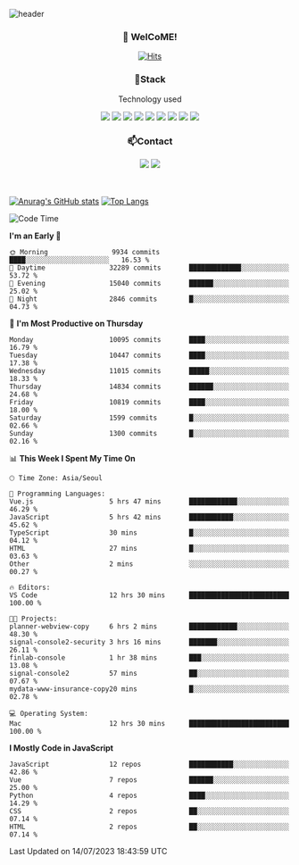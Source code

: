 ![header](https://capsule-render.vercel.app/api?type=waving&color=gradient&height=200&text=Kyungjoon&fontAlign=70&fontAlignY=40&animation=twinkling)

<h3 align="center">👋 WelCoME!</h3>

<div align=center>
  
[![Hits](https://hits.seeyoufarm.com/api/count/incr/badge.svg?url=https%3A%2F%2Fgithub.com%2Fuvula6921&count_bg=%2322BAC9&title_bg=%23827F7F&icon=iconify.svg&icon_color=%2325A27F&title=visits&edge_flat=false)](https://hits.seeyoufarm.com)
  
</div>
<h3 align="center">📌Stack</h3>
<p align="center">Technology used</p>
<div align="center"><img src="https://img.shields.io/badge/HTML5-E34F26?style=flat-square&logo=HTML5&logoColor=white"></img> <img src="https://img.shields.io/badge/CSS3-0A84FF?style=flat-square&logo=CSS3&logoColor=white"></img> <img src="https://img.shields.io/badge/JavaScript-FFCD11?style=flat-square&logo=JavaScript&logoColor=white"></img> <img src="https://img.shields.io/badge/React-00BCF6?style=flat-square&logo=React&logoColor=white"></img> <img src="https://img.shields.io/badge/jQuery-3655FF?style=flat-square&logo=jQuery&logoColor=white"></img> <img src="https://img.shields.io/badge/Ruby-E0115F?style=flat-square&logo=Ruby&logoColor=white"></img> <img src="https://img.shields.io/badge/Python-4B8BBE?style=flat-square&logo=Python&logoColor=white"></img> <img src="https://img.shields.io/badge/Vue-4FC08D?style=flat-square&logo=Vue.js&logoColor=white"></img> <img src="https://img.shields.io/badge/Nuxt-00DC82?style=flat-square&logo=Nuxt.js&logoColor=white"></img></div>

<h3 align="center">📫Contact</h3>
<div align="center"><a href="https://velog.io/@uvula6921/"><img src="https://img.shields.io/badge/Blog-20c997?style=flat-square&logo=V&logoColor=white"/></a> <a href="pkj6921@gmail.com"><img src="https://img.shields.io/badge/Gmail-EA4335?style=flat-square&logo=Gmail&logoColor=white"/></a></div>
<br>
<br>

[![Anurag's GitHub stats](https://github-readme-stats.vercel.app/api?username=uvula6921&hide=stars,issues&show_icons=true&count_private=true&theme=tokyonight)](https://github.com/anuraghazra/github-readme-stats)
[![Top Langs](https://github-readme-stats.vercel.app/api/top-langs/?username=uvula6921&hide=css,jupyter%20notebook,html&exclude_repo=uvula6921,uvula6921.github.io&layout=compact&langs_count=8)](https://github.com/anuraghazra/github-readme-stats)

<!--START_SECTION:waka-->
![Code Time](http://img.shields.io/badge/Code%20Time-1%2C703%20hrs%2052%20mins-blue)

**I'm an Early 🐤** 

```text
🌞 Morning                9934 commits        ████░░░░░░░░░░░░░░░░░░░░░   16.53 % 
🌆 Daytime                32289 commits       █████████████░░░░░░░░░░░░   53.72 % 
🌃 Evening                15040 commits       ██████░░░░░░░░░░░░░░░░░░░   25.02 % 
🌙 Night                  2846 commits        █░░░░░░░░░░░░░░░░░░░░░░░░   04.73 % 
```
📅 **I'm Most Productive on Thursday** 

```text
Monday                   10095 commits       ████░░░░░░░░░░░░░░░░░░░░░   16.79 % 
Tuesday                  10447 commits       ████░░░░░░░░░░░░░░░░░░░░░   17.38 % 
Wednesday                11015 commits       █████░░░░░░░░░░░░░░░░░░░░   18.33 % 
Thursday                 14834 commits       ██████░░░░░░░░░░░░░░░░░░░   24.68 % 
Friday                   10819 commits       ████░░░░░░░░░░░░░░░░░░░░░   18.00 % 
Saturday                 1599 commits        █░░░░░░░░░░░░░░░░░░░░░░░░   02.66 % 
Sunday                   1300 commits        █░░░░░░░░░░░░░░░░░░░░░░░░   02.16 % 
```


📊 **This Week I Spent My Time On** 

```text
🕑︎ Time Zone: Asia/Seoul

💬 Programming Languages: 
Vue.js                   5 hrs 47 mins       ████████████░░░░░░░░░░░░░   46.29 % 
JavaScript               5 hrs 42 mins       ███████████░░░░░░░░░░░░░░   45.62 % 
TypeScript               30 mins             █░░░░░░░░░░░░░░░░░░░░░░░░   04.12 % 
HTML                     27 mins             █░░░░░░░░░░░░░░░░░░░░░░░░   03.63 % 
Other                    2 mins              ░░░░░░░░░░░░░░░░░░░░░░░░░   00.27 % 

🔥 Editors: 
VS Code                  12 hrs 30 mins      █████████████████████████   100.00 % 

🐱‍💻 Projects: 
planner-webview-copy     6 hrs 2 mins        ████████████░░░░░░░░░░░░░   48.30 % 
signal-console2-security 3 hrs 16 mins       ███████░░░░░░░░░░░░░░░░░░   26.11 % 
finlab-console           1 hr 38 mins        ███░░░░░░░░░░░░░░░░░░░░░░   13.08 % 
signal-console2          57 mins             ██░░░░░░░░░░░░░░░░░░░░░░░   07.67 % 
mydata-www-insurance-copy20 mins             █░░░░░░░░░░░░░░░░░░░░░░░░   02.78 % 

💻 Operating System: 
Mac                      12 hrs 30 mins      █████████████████████████   100.00 % 
```

**I Mostly Code in JavaScript** 

```text
JavaScript               12 repos            ███████████░░░░░░░░░░░░░░   42.86 % 
Vue                      7 repos             ██████░░░░░░░░░░░░░░░░░░░   25.00 % 
Python                   4 repos             ████░░░░░░░░░░░░░░░░░░░░░   14.29 % 
CSS                      2 repos             ██░░░░░░░░░░░░░░░░░░░░░░░   07.14 % 
HTML                     2 repos             ██░░░░░░░░░░░░░░░░░░░░░░░   07.14 % 
```




 Last Updated on 14/07/2023 18:43:59 UTC
<!--END_SECTION:waka-->
